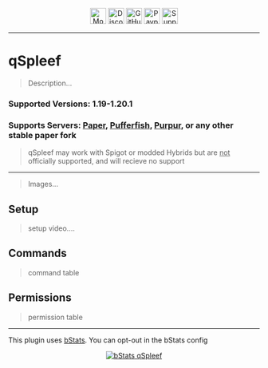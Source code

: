 <p align="center"><a  href="https://modrinth.com/plugin/qspleef"><img alt="Modrinth Download Link" src="https://img.shields.io/badge/Download-00AF5C?logo=modrinth&logoColor=white&style=for-the-badge" height="32"></a> <a href="https://discord.com/users/139557435001012225"><img alt="Discord Invite" src="https://img.shields.io/badge/Discord-5865F2?logo=discord&logoColor=white&style=for-the-badge" height="32"></a> <a href="https://github.com/Quartz-Dev/qgptrust"><img alt="GitHub Source Code" src="https://img.shields.io/badge/Source-181717?logo=github&logoColor=white&style=for-the-badge" height="32"></a> <a href="https://paypal.me/qartho/"><img alt="Paypal Donation Link" src="https://img.shields.io/badge/Donate-00457C?logo=paypal&logoColor=white&style=for-the-badge" height="32"></a> <a href="https://modrinth.com/plugin/qgptrust/versions"><img alt="Supported Versions: 1.19 - 1.20.1" src="https://img.shields.io/badge/1.19--1.20.1-blue?style=for-the-badge&label=Minecraft Versions" height="32"></a></p>

---
# qSpleef
> Description...

### Supported Versions: 1.19-1.20.1
### Supports Servers: [Paper](https://papermc.io), [Pufferfish](https://pufferfish.host/downloads), [Purpur](https://purpurmc.org), or any other __stable__ paper fork
> qSpleef may work with Spigot or modded Hybrids but are <ins>not</ins> officially supported, and will recieve no support

---
> Images...
## Setup
> setup video....
## Commands
> command table

## Permissions
> permission table
---

This plugin uses [bStats](https://bstats.org/). You can opt-out in the bStats config
<p align="center">
<a href="https://bstats.org/plugin/bukkit/qSpleef/19545"><img alt="bStats qSpleef" src="https://bstats.org/signatures/bukkit/qSpleef.svg"></a></p>
